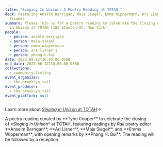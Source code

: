 ```yaml
---
title: "Singing In Unison: A Poetry Reading at TOTAH "
deck: Featuring Anselm Berrigan, Maia Siegel, Emma Wippermann, Ari Lisner, and
  friends
summary: Please join us for a poetry reading to celebrate the closing of Singing
  in Unison at TOTAH (183 Stanton St, New York)
people:
  - person: anselm-berrigan
  - person: maia-siegel
  - person: emma-wippermann
  - person: ari-lisner-1
  - person: phong-h-bui
date: 2022-08-12T16:00:00-0500
end_date: 2022-08-12T18:00:00-0500
collections:
  - community-listing
event_organizer:
  - the-brooklyn-rail
event_producer:
  - the-brooklyn-rail
event_platform: null
---
```

Learn more about [*Singing in Unison* at TOTAH](https://www.davidtotah.com/exhibitions)→

A poetry reading curated by \*\*Tyhe Cooper\*\* to celebrate the closing of _*Singing in Unison_* at TOTAH, featuring readings by *Rail* poetry editor \*\*Anselm Berrigan\*\*, \*\*Ari Lisner\*\*, \*\*Maia Siegel\*\*, and \*\*Emma Wipperman\*\*, with opening remarks by \*\*Phong H. Bui\*\*. The reading will be followed by a reception.